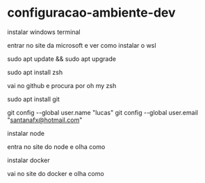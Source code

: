 # configuracao-ambiente-dev

instalar windows terminal

entrar no site da microsoft e ver como instalar o wsl

sudo apt update && sudo apt upgrade

sudo apt install zsh

vai no github e procura por oh my zsh

sudo apt install git

git config --global user.name "lucas"
git config --global user.email "santanafx@hotmail.com"

instalar node

entra no site do node e olha como

instalar docker

vai no site do docker e olha como










